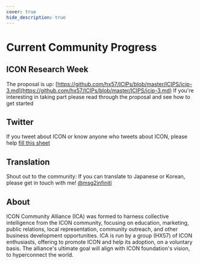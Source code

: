 ```yaml
---
cover: true
hide_description: true
---
```


# Current Community Progress

## ICON Research Week
The proposal is up: [https://github.com/hx57/ICIPs/blob/master/ICIPS/icip-3.md](https://github.com/hx57/ICIPs/blob/master/ICIPS/icip-3.md) If you're interesting in taking part please read through the proposal and see how to get started

## Twitter
If you tweet about ICON or know anyone who tweets about ICON, please help [fill this sheet](https://docs.google.com/document/d/1VmrG0QtAd_Vb8L6fwXOYAQWSIlm97yPNoPutrSHCrm8/edit)


## Translation
Shout out to the community: If you can translate to Japanese or Korean, please get in touch with me! [@msg2infiniti](https://t.me/msg2infiniti)

## About
ICON Community Alliance (ICA) was formed to harness collective intelligence from the ICON community, focusing on education, marketing, public relations, local representation, community outreach, and other business development opportunities. ICA is run by a group (HX57) of ICON enthusiasts, offering to promote ICON and help its adoption, on a voluntary basis. The alliance's ultimate goal will align with ICON foundation's vision, to hyperconnect the world.
